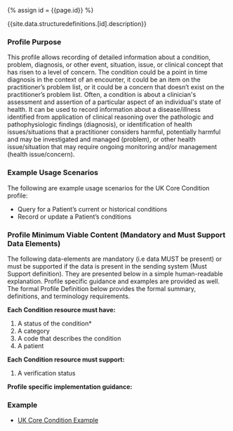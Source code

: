 
{% assign id = {{page.id}} %}

{{site.data.structuredefinitions.[id].description}}

<!-- end TOC -->
### Profile Purpose ###

This profile allows recording of detailed information about a condition, problem, diagnosis, or other event, situation, issue, or clinical concept that has risen to a level of concern. The condition could be a point in time diagnosis in the context of an encounter, it could be an item on the practitioner’s problem list, or it could be a concern that doesn’t exist on the practitioner’s problem list. Often, a condition is about a clinician's assessment and assertion of a particular aspect of an individual's state of health. It can be used to record information about a disease/illness identified from application of clinical reasoning over the pathologic and pathophysiologic findings (diagnosis), or identification of health issues/situations that a practitioner considers harmful, potentially harmful and may be investigated and managed (problem), or other health issue/situation that may require ongoing monitoring and/or management (health issue/concern).


### Example Usage Scenarios ###

The following are example usage scenarios for the UK Core Condition profile:

- Query for a Patient’s current or historical conditions
- Record or update a Patient’s conditions

### Profile Minimum Viable Content (Mandatory and Must Support Data Elements) ###

The following data-elements are mandatory (i.e data MUST be present) or must be supported if the data is present in the sending system (Must Support definition). They are presented below in a simple human-readable explanation. Profile specific guidance and examples are provided as well. The formal Profile Definition below provides the formal summary, definitions, and terminology requirements.

**Each Condition resource must have:**

1. A status of the condition*
2. A category
3. A code that describes the condition
4. A patient

**Each Condition resource must support:**

1. A verification status

**Profile specific implementation guidance:**



### Example ###

- [UK Core Condition Example](UKCore-Condition-Example.html)

